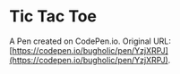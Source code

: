 # Tic Tac Toe

A Pen created on CodePen.io. Original URL: [https://codepen.io/bugholic/pen/YzjXRPJ](https://codepen.io/bugholic/pen/YzjXRPJ).


